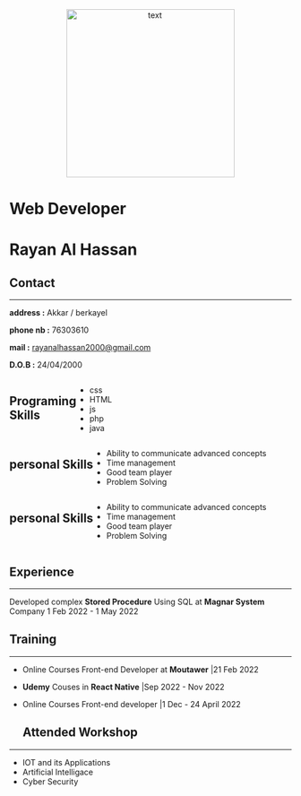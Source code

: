 <div align="center">
<img alt="text" src="./WhatsApp Image 2023-08-23 at 1.57.29 AM (1).jpeggit status" width="300" height= "300"><br>
</div>

# Web Developer #
# **Rayan Al Hassan** #


  
## Contact ##
---
**address :** Akkar / berkayel

**phone nb  :** 76303610

**mail :** rayanalhassan2000@gmail.com

**D.O.B :** 24/04/2000

</div>
 <div style="  display: flex;
  align-items: space-between">
  
## Programing <br> Skills ##
---
* css
* HTML
* js
* php
* java


</div>
 <div style="  display: flex;
  align-items: space-between">
  
## personal Skills ##
---
* Ability to communicate advanced concepts
* Time management
* Good team player
* Problem Solving

</div>
 <div style="  display: flex;
  align-items: space-between">
  
  ## personal Skills ##
---
* Ability to communicate advanced concepts
* Time management
* Good team player
* Problem Solving

</div>

  ## Experience ##
---
Developed complex **Stored Procedure**  Using SQL at **Magnar System** Company 1 Feb 2022 - 1 May 2022

  ## Training ##
---
* Online Courses Front-end Developer at **Moutawer** |21 Feb 2022 
* **Udemy** Couses in **React Native** |Sep 2022 - Nov 2022 
* Online Courses Front-end developer |1 Dec - 24 April 2022 

  ## Attended Workshop ##
---
* IOT and its Applications
* Artificial Intelligace
* Cyber Security